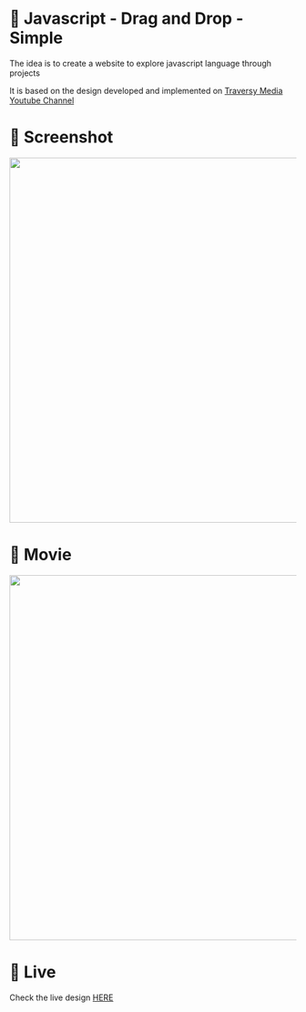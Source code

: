 # 🎨 Javascript - Drag and Drop - Simple

The idea is to create a website to explore javascript language through projects 

It is based on the design developed and implemented  on [Traversy Media Youtube Channel](https://www.youtube.com/watch?v=C22hQKE_32c)


# 📸 Screenshot
<img src="https://storage.googleapis.com/rfribeiro-javascript/drag-drop-simple/presentation.png" width="640">


# 🎥 Movie
<img src="https://storage.googleapis.com/rfribeiro-javascript/drag-drop-simple/presentation.gif" width="640">

# 🚀 Live

Check the live design [HERE](https://storage.googleapis.com/rfribeiro-javascript/drag-drop-simple/index.html)